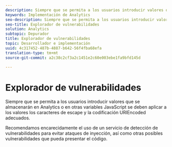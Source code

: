 ```yaml
---
description: Siempre que se permita a los usuarios introducir valores que se almacenarán en Analytics o en otras variables JavaScript se deben aplicar a los valores los caracteres de escape y la codificación URIEncoded adecuados.
keywords: Implementación de Analytics
seo-description: Siempre que se permita a los usuarios introducir valores que se almacenarán en Analytics o en otras variables JavaScript se deben aplicar a los valores los caracteres de escape y la codificación URIEncoded adecuados.
seo-title: Explorador de vulnerabilidades
solution: Analytics
subtopic: Depurador
title: Explorador de vulnerabilidades
topic: Desarrollador e implementación
uuid: 4c317452-487b-4887-b642-56f4fba68efa
translation-type: tm+mt
source-git-commit: a2c38c2cf3a2c1451e2c60e003ebe1fa9bfd145d

---
```



# Explorador de vulnerabilidades

Siempre que se permita a los usuarios introducir valores que se almacenarán en Analytics o en otras variables JavaScript se deben aplicar a los valores los caracteres de escape y la codificación URIEncoded adecuados.

Recomendamos encarecidamente el uso de un servicio de detección de vulnerabilidades para evitar ataques de inyección, así como otras posibles vulnerabilidades que pueda presentar el código.

